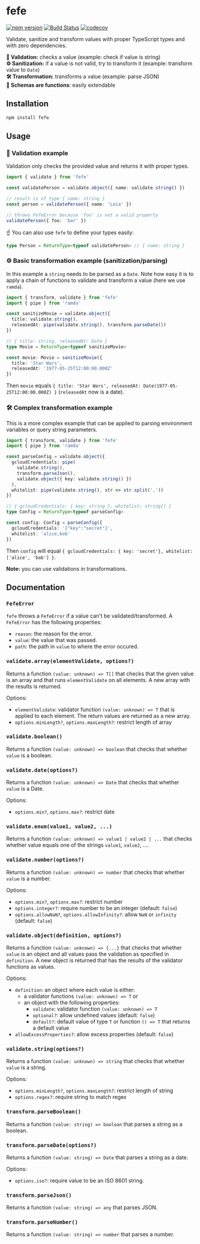# fefe

[![npm version](https://badge.fury.io/js/fefe.svg)](https://badge.fury.io/js/fefe)
[![Build Status](https://travis-ci.org/paperhive/fefe.svg?branch=master)](https://travis-ci.org/paperhive/fefe)
[![codecov](https://codecov.io/gh/paperhive/fefe/branch/master/graph/badge.svg)](https://codecov.io/gh/paperhive/fefe)

Validate, sanitize and transform values with proper TypeScript types and with zero dependencies.

**🔎 Validation:** checks a value (example: check if value is string)<br/>
**⚙ Sanitization:** if a value is not valid, try to transform it (example: transform value to `Date`)<br/>
**🛠️ Transformation:** transforms a value (example: parse JSON)<br/>
**🔌 Schemas are functions**: easily extendable

## Installation

```bash
npm install fefe
```

## Usage

### 🔎 Validation example

Validation only checks the provided value and returns it with proper types.

```typescript
import { validate } from 'fefe'

const validatePerson = validate.object({ name: validate.string() })

// result is of type { name: string }
const person = validatePerson({ name: 'Leia' })

// throws FefeError because 'foo' is not a valid property
validatePerson({ foo: 'bar' })
```

☝️ You can also use `fefe` to define your types easily:

```typescript
type Person = ReturnType<typeof validatePerson> // { name: string }
```

### ⚙️ Basic transformation example (sanitization/parsing)

In this example a `string` needs to be parsed as a `Date`. Note how easy it is to apply a chain of functions to validate and transform a value (here we use `ramda`).

```typescript
import { transform, validate } from 'fefe'
import { pipe } from 'ramda'

const sanitizeMovie = validate.object({
  title: validate.string(),
  releasedAt: pipe(validate.string(), transform.parseDate())
})

// { title: string, releasedAt: Date }
type Movie = ReturnType<typeof sanitizeMovie>

const movie: Movie = sanitizeMovie({
  title: 'Star Wars',
  releasedAt: '1977-05-25T12:00:00.000Z'
})
```

Then `movie` equals `{ title: 'Star Wars', releasedAt: Date(1977-05-25T12:00:00.000Z) }` (`releasedAt` now is a date).

### 🛠️ Complex transformation example

This is a more complex example that can be applied to parsing environment variables or query string parameters.

```typescript
import { transform, validate } from 'fefe'
import { pipe } from 'ramda'

const parseConfig = validate.object({
  gcloudCredentials: pipe(
    validate.string(),
    transform.parseJson(),
    validate.object({ key: validate.string() })
  ),
  whitelist: pipe(validate.string(), str => str.split(','))
})

// { gcloudCredentials: { key: string }, whitelist: string[] }
type Config = ReturnType<typeof parseConfig>

const config: Config = parseConfig({
  gcloudCredentials: '{"key":"secret"}',
  whitelist: 'alice,bob'
})
```

Then `config` will equal `{ gcloudCredentials: { key: 'secret'}, whitelist: ['alice', 'bob'] }`.

**Note:** you can use validations in transformations.

## Documentation

### `FefeError`

`fefe` throws a `FefeError` if a value can't be validated/transformed. A `FefeError` has the following properties:

* `reason`: the reason for the error.
* `value`: the value that was passed.
* `path`: the path in `value` to where the error occured.

### `validate.array(elementValidate, options?)`

Returns a function `(value: unknown) => T[]` that checks that the given value is an array and that runs `elementValidate` on all elements. A new array with the results is returned.

Options:
* `elementValidate`: validator function `(value: unknown) => T` that is applied to each element. The return values are returned as a new array.
* `options.minLength?`, `options.maxLength?`: restrict length of array

### `validate.boolean()`

Returns a function `(value: unknown) => boolean` that checks that whether `value` is a boolean.

### `validate.date(options?)`

Returns a function `(value: unknown) => Date` that checks that whether `value` is a Date.

Options:
* `options.min?`, `options.max?`: restrict date

### `validate.enum(value1, value2, ...)`

Returns a function `(value: unknown) => value1 | value2 | ...` that checks whether value equals one of the strings `value1`, `value2`, ....

### `validate.number(options?)`

Returns a function `(value: unknown) => number` that checks that whether `value` is a number.

Options:
* `options.min?`, `options.max?`: restrict number
* `options.integer?`: require number to be an integer (default: `false`)
* `options.allowNaN?`, `options.allowInfinity?`: allow `NaN` or `infinity` (default: `false`)

### `validate.object(definition, options?)`

Returns a function `(value: unknown) => {...}` that checks that whether `value` is an object and all values pass the validation as specified in `definition`. A new object is returned that has the results of the validator functions as values.

Options:
* `definition`: an object where each value is either:
   * a validator functions `(value: unknown) => T` or
   * an object with the following properties:
      * `validate`: validator function `(value: unknown) => T`
      * `optional?`: allow undefined values (default: `false`)
      * `default?`: default value of type `T` or function `() => T` that returns a default value
* `allowExcessProperties?`: allow excess properties (default: `false`)

### `validate.string(options?)`

Returns a function `(value: unknown) => string` that checks that whether `value` is a string.

Options:
* `options.minLength?`, `options.maxLength?`: restrict length of string
* `options.regex?`: require string to match regex

### `transform.parseBoolean()`

Returns a function `(value: string) => boolean` that parses a string as a boolean.

### `transform.parseDate(options?)`

Returns a function `(value: string) => Date` that parses a string as a date.

Options:
* `options.iso?`: require value to be an ISO 8601 string.

### `transform.parseJson()`

Returns a function `(value: string) => any` that parses JSON.

### `transform.parseNumber()`

Returns a function `(value: string) => number` that parses a number.
